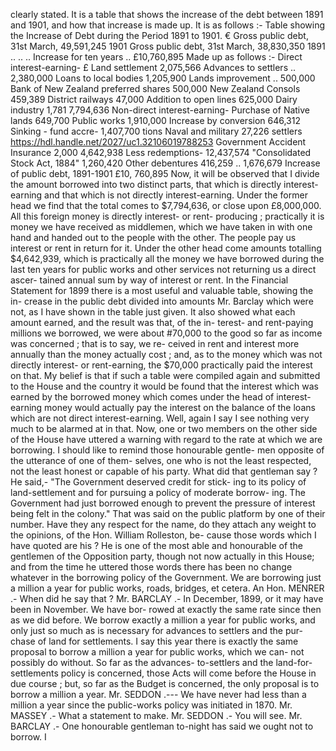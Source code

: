 clearly stated. It is a table that shows the increase of the debt between 1891 and 1901, and how that increase is made up. It is as follows :- Table showing the Increase of Debt during the Period 1891 to 1901. € Gross public debt, 31st March, 49,591,245 1901 Gross public debt, 31st March, 38,830,350 1891 .. .. .. Increase for ten years .. £10,760,895 Made up as follows :- Direct interest-earning- £ Land settlement 2,075,566 Advances to settlers .. 2,380,000 Loans to local bodies 1,205,900 Lands improvement .. 500,000 Bank of New Zealand preferred shares 500,000 New Zealand Consols 459,389 District railways 47,000 Addition to open lines 625,000 Dairy industry 1,781 7,794,636 Non-direct interest-earning- Purchase of Native lands 649,700 Public works 1,910,000 Increase by conversion 646,312 Sinking - fund accre- 1,407,700 tions Naval and military 27,226 settlers https://hdl.handle.net/2027/uc1.32106019788253 Government Accident Insurance 2,000 4,642,938 Less redemptions- 12,437,574 "Consolidated Stock Act, 1884" 1,260,420 Other debentures 416,259 .. 1,676,679 Increase of public debt, 1891-1901 £10, 760,895 Now, it will be observed that I divide the amount borrowed into two distinct parts, that which is directly interest-earning and that which is not directly interest-earning. Under the former head we find that the total comes to $7,794,636, or close upon £8,000,000. All this foreign money is directly interest- or rent- producing ; practically it is money we have received as middlemen, which we have taken in with one hand and handed out to the people with the other. The people pay us interest or rent in return for it. Under the other head come amounts totalling $4,642,939, which is practically all the money we have borrowed during the last ten years for public works and other services not returning us a direct ascer- tained annual sum by way of interest or rent. In the Financial Statement for 1899 there is a most useful and valuable table, showing the in- crease in the public debt divided into amounts Mr. Barclay which were not, as I have shown in the table just given. It also showed what each amount earned, and the result was that, of the in- terest- and rent-paying millions we borrowed, we were about #70,000 to the good so far as income was concerned ; that is to say, we re- ceived in rent and interest more annually than the money actually cost ; and, as to the money which was not directly interest- or rent-earning, the $70,000 practically paid the interest on that. My belief is that if such a table were compiled again and submitted to the House and the country it would be found that the interest which was earned by the borrowed money which comes under the head of interest- earning money would actually pay the interest on the balance of the loans which are not direct interest-earning. Well, again I say I see nothing very much to be alarmed at in that. Now, one or two members on the other side of the House have uttered a warning with regard to the rate at which we are borrowing. I should like to remind those honourable gentle- men opposite of the utterance of one of them- selves, one who is not the least respected, not the least honest or capable of his party. What did that gentleman say ? He said,- "The Government deserved credit for stick- ing to its policy of land-settlement and for pursuing a policy of moderate borrow- ing. The Government had just borrowed enough to prevent the pressure of interest being felt in the colony." That was said on the public platform by one of their number. Have they any respect for the name, do they attach any weight to the opinions, of the Hon. William Rolleston, be- cause those words which I have quoted are his ? He is one of the most able and honourable of the gentlemen of the Opposition party, though not now actually in this House; and from the time he uttered those words there has been no change whatever in the borrowing policy of the Government. We are borrowing just a million a year for public works, roads, bridges, et cetera. An Hon. MENRER .- When did he say that ? Mr. BARCLAY .- In December, 1899, or it may have been in November. We have bor- rowed at exactly the same rate since then as we did before. We borrow exactly a million a year for public works, and only just so much as is necessary for advances to settlers and the pur- chase of land for settlements. I say this year there is exactly the same proposal to borrow a million a year for public works, which we can- not possibly do without. So far as the advances- to-settlers and the land-for-settlements policy is concerned, those Acts will come before the House in due course ; but, so far as the Budget is concerned, the only proposal is to borrow a million a year. Mr. SEDDON .--- We have never had less than a million a year since the public-works policy was initiated in 1870. Mr. MASSEY .- What a statement to make. Mr. SEDDON .- You will see. Mr. BARCLAY .- One honourable gentleman to-night has said we ought not to borrow. I 